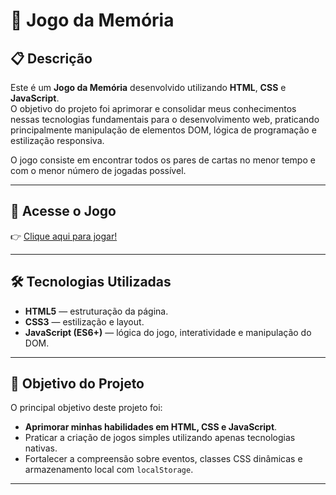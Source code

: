 # 🧠 Jogo da Memória

## 📋 Descrição

Este é um **Jogo da Memória** desenvolvido utilizando **HTML**, **CSS** e **JavaScript**.  
O objetivo do projeto foi aprimorar e consolidar meus conhecimentos nessas tecnologias fundamentais para o desenvolvimento web, praticando principalmente manipulação de elementos DOM, lógica de programação e estilização responsiva.

O jogo consiste em encontrar todos os pares de cartas no menor tempo e com o menor número de jogadas possível.

---

## 🚀 Acesse o Jogo

👉 [Clique aqui para jogar!](https://emerson349.github.io/jogo-da-memoria/)

---

## 🛠️ Tecnologias Utilizadas

- **HTML5** — estruturação da página.
- **CSS3** — estilização e layout.
- **JavaScript (ES6+)** — lógica do jogo, interatividade e manipulação do DOM.

---

## 🎯 Objetivo do Projeto

O principal objetivo deste projeto foi:

- **Aprimorar minhas habilidades em HTML, CSS e JavaScript**.
- Praticar a criação de jogos simples utilizando apenas tecnologias nativas.
- Fortalecer a compreensão sobre eventos, classes CSS dinâmicas e armazenamento local com `localStorage`.

---
